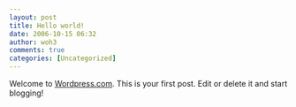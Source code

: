 ```yaml
---
layout: post
title: Hello world!
date: 2006-10-15 06:32
author: woh3
comments: true
categories: [Uncategorized]
---
```

Welcome to <a href="http://wordpress.com/">Wordpress.com</a>. This is your first post. Edit or delete it and start blogging!
